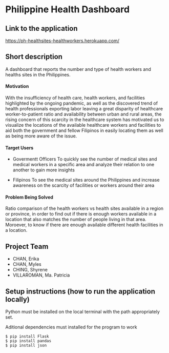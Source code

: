 # Philippine Health Dashboard

## Link to the application
https://ph-healthsites-healthworkers.herokuapp.com/

## Short description 
A dashboard that reports the number and type of health workers and healths sites in the Philippines.

#### Motivation
With the insufficiency of health care, health workers, and facilities highlighted by the ongoing pandemic, as well as the discovered trend of health professionals exporting labor leaving a great disparity of healthcare worker-to-patient ratio and availability between urban and rural areas, the rising concern of this scarcity in the healthcare system has motivated us to visualize the locations of the available healthcare workers and facilities to aid both the government and fellow Filipinos in easily locating them as well as being more aware of the issue. 

#### Target Users
- Govermentt Officers
To quickly see the number of medical sites and medical workers in a specific area and analyze their relation to one another to gain more insights

- Filipinos
To see the medical sites around the Philippines and increase awareness on the scarcity of facilities or workers around their area

#### Problem Being Solved
Ratio comparison of the health workers vs health sites available in a region or province, in order to find out if there is enough workers available in a location that also matches the number of people living in that area. Moroever, to know if there are enough available  different health facilities in a location. 


## Project Team
- CHAN, Erika
- CHAN, Myles
- CHING, Shyrene
- VILLAROMAN, Ma. Patricia

## Setup instructions (how to run the application locally)
Python must be installed on the local terminal with the path appropriately set.

Aditional dependencies must installed for the program to work
```
$ pip install Flask
$ pip install pandas
$ pip install json
```